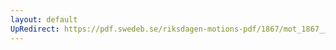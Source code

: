```yaml
---
layout: default
UpRedirect: https://pdf.swedeb.se/riksdagen-motions-pdf/1867/mot_1867__fk__00047.pdf
---
```

